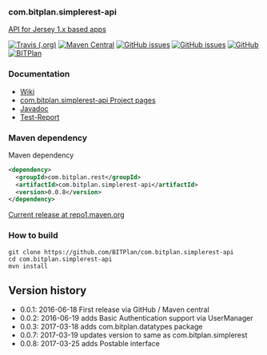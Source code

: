 ### com.bitplan.simplerest-api
[API for Jersey 1.x based apps](http://www.bitplan.com/SimpleRest) 

[![Travis (.org)](https://img.shields.io/travis/BITPlan/com.bitplan.simplerest-api.svg)](https://travis-ci.org/BITPlan/com.bitplan.simplerest-api)
[![Maven Central](https://img.shields.io/maven-central/v/com.bitplan.rest/com.bitplan.simplerest-api.svg)](https://search.maven.org/artifact/com.bitplan.rest/com.bitplan.simplerest-api/0.0.8/jar)
[![GitHub issues](https://img.shields.io/github/issues/BITPlan/com.bitplan.simplerest-api.svg)](https://github.com/BITPlan/com.bitplan.simplerest-api/issues)
[![GitHub issues](https://img.shields.io/github/issues-closed/BITPlan/com.bitplan.simplerest-api.svg)](https://github.com/BITPlan/com.bitplan.simplerest-api/issues/?q=is%3Aissue+is%3Aclosed)
[![GitHub](https://img.shields.io/github/license/BITPlan/com.bitplan.simplerest-api.svg)](https://www.apache.org/licenses/LICENSE-2.0)
[![BITPlan](http://wiki.bitplan.com/images/wiki/thumb/3/38/BITPlanLogoFontLessTransparent.png/198px-BITPlanLogoFontLessTransparent.png)](http://www.bitplan.com)

### Documentation
* [Wiki](http://www.bitplan.com/SimpleRest)
* [com.bitplan.simplerest-api Project pages](https://BITPlan.github.io/com.bitplan.simplerest-api)
* [Javadoc](https://BITPlan.github.io/com.bitplan.simplerest-api/apidocs/index.html)
* [Test-Report](https://BITPlan.github.io/com.bitplan.simplerest-api/surefire-report.html)
### Maven dependency

Maven dependency
```xml
<dependency>
  <groupId>com.bitplan.rest</groupId>
  <artifactId>com.bitplan.simplerest-api</artifactId>
  <version>0.0.8</version>
</dependency>
```

[Current release at repo1.maven.org](http://repo1.maven.org/maven2/com/bitplan/rest/com.bitplan.simplerest-api/0.0.8/)

### How to build
```
git clone https://github.com/BITPlan/com.bitplan.simplerest-api
cd com.bitplan.simplerest-api
mvn install
```
## Version history
* 0.0.1: 2016-06-18 First release via GitHub / Maven central
* 0.0.2: 2016-06-19 adds Basic Authentication support via UserManager
* 0.0.3: 2017-03-18 adds com.bitplan.datatypes package
* 0.0.7: 2017-03-19 updates version to same as com.bitplan.simplerest
* 0.0.8: 2017-03-25 adds Postable interface
